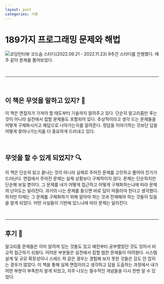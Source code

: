 ```yaml
---
layout: post
categories: 서평
---
```

# 189가지 프로그래밍 문제와 해법 
![코딩인터뷰](http://image.yes24.com/goods/44305533/L)
코드숨 스터디(2022.09.21 - 2022.11.23) 9주간 스터디를 진행했다. 매주 같이 문제를 풀어보았다. 

<br>

***

<br>

## 이 책은 무엇을 말하고 있지? 🤔
이 책은 면접자가 가져야 할 태도부터 기술까지 알려주고 있다. 
단순히 알고리즘만 푸는 것이 아니라 실전에서 접할 문제들도 포함되어 있다. 
추상적이라고 생각 드는 문제들을 어떻게 구체화시키고 해답으로 나아가는지를 알려준다. 
정답을 이야기하는 것보단 답을 어떻게 찾아나가는지를 더 중요하게 드러내고 있다.

<br>

## 무엇을 할 수 있게 되었지? 🔍

이 책은 단순히 읽고 끝나는 것이 아니라 실제로 주어진 문제를 고민하고 풀어야 진가가 드러난다. 
면접에서 주어진 문제는 실제 상황보다 구체적이지 않다. 
문제는 단순하지만 단순해 보일 뿐이다. 
그 문제를 내가 어떻게 접근하고 어떻게 구체화하는냐에 따라 문제의 난이도는 달라진다. 
과거의 나는 문제를 들으면 바로 답이 떠올라야 한다고 생각했다. 
하지만 이제는 그 문제를 구체화하기 위해 알아야 하는 것과 전제해야 하는 것들이 있음을 알게 되었다. 
어떤 사실들이 기반에 있느냐에 따라 문제는 달라진다.


<br>

***

## 후기 📝

알고리즘 문제들은 이미 알려져 있는 것들도 있고 예전부터 공부했었던 것도 있어서 비교적 접근하기 쉬웠다.
어려운 부분들은 실전에서 접할 법한 문제들이 어려웠다. 시스템 설계 및 규모 확장성이나 스레드 락 같은 경우는 경험해 보지 못한 것들은 감도 안 잡히는 경우가 많았다.
이 책을 통해 실제 면접이라고 생각하고 답을 도출하는 과정에서 내가 어떤 부분이 부족한지 알게 되었고, 자주 나오는 필수적인 개념들을 다시 한번 알 수 있었다.
